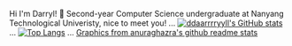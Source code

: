 Hi I'm Darryl! 👋 Second-year Computer Science undergraduate at Nanyang Technological Univeristy, nice to meet you!
...
[![ddaarrrryyll's GitHub stats](https://github-readme-stats.vercel.app/api?username=ddaarrrryyll&count_private=true&show_icons=true&theme=dracula&title_color=0decaf0&custom_title=Darryl%27s%20stats)](https://github.com/ddaarrrryyll/github-readme-stats)
...
[![Top Langs](https://github-readme-stats.vercel.app/api/top-langs/?username=ddaarrrryyll&langs_count=7&theme=dracula&title_color=0decaf0)](https://github.com/ddaarrrryyll/github-readme-stats)
...
[Graphics from anuraghazra's github readme stats](https://github.com/anuraghazra/github-readme-stats)

<!--
**ddaarrrryyll/ddaarrrryyll** is a ✨ _special_ ✨ repository because its `README.md` (this file) appears on your GitHub profile.

Here are some ideas to get you started:

- 🔭 I’m currently working on ...
- 🌱 I’m currently learning ...
- 👯 I’m looking to collaborate on ...
- 🤔 I’m looking for help with ...
- 💬 Ask me about ...
- 📫 How to reach me: ...
- 😄 Pronouns: ...
- ⚡ Fun fact: ...
-->
